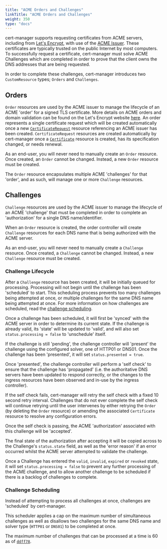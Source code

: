 ```yaml
---
title: "ACME Orders and Challenges"
linkTitle: "ACME Orders and Challenges"
weight: 350
type: "docs"
---
```


cert-manager supports requesting certificates from ACME servers, including from
[Let's Encrypt](https://letsencrypt.org/), with use of the [ACME
Issuer](../../configuration/acme/). These certificates are typically trusted on
the public Internet by most computers. To successfully request a certificate,
cert-manager must solve ACME Challenges which are completed in order to prove
that the client owns the DNS addresses that are being requested.

In order to complete these challenges, cert-manager introduces two
`CustomResource` types; `Orders` and `Challenges`.

## Orders

`Order` resources are used by the ACME issuer to manage the lifecycle of an ACME
'order' for a signed TLS certificate.  More details on ACME orders and domain
validation can be found on the Let's Encrypt website
[here](https://letsencrypt.org/how-it-works/). An order represents a single
certificate request which will be created automatically once a new
[`CertificateRequest`](../certificaterequest/) resource referencing an ACME
issuer has been created. `CertificateRequest` resources are created
automatically by cert-manager once a [`Certificate`](../certificate/) resource
is created, has its specification changed, or needs renewal.

As an end-user, you will never need to manually create an `Order` resource.
Once created, an `Order` cannot be changed. Instead, a new `Order` resource must
be created.

The `Order` resource encapsulates multiple ACME 'challenges' for that 'order',
and as such, will manage one or more `Challenge` resources.

## Challenges

`Challenge` resources are used by the ACME issuer to manage the lifecycle of an
ACME 'challenge' that must be completed in order to complete an 'authorization'
for a single DNS name/identifier.

When an `Order` resource is created, the order controller will create
`Challenge` resources for each DNS name that is being authorized with the ACME
server.

As an end-user, you will never need to manually create a `Challenge` resource.
Once created, a `Challenge` cannot be changed. Instead, a new `Challenge`
resource must be created.

### Challenge Lifecycle

After a `Challenge` resource has been created, it will be initially queued for
processing. Processing will not begin until the challenge has been 'scheduled'
to start.  This scheduling process prevents too many challenges being attempted
at once, or multiple challenges for the same DNS name being attempted at once.
For more information on how challenges are scheduled, read the [challenge
scheduling](./#challenge-scheduling).

Once a challenge has been scheduled, it will first be 'synced' with the ACME
server in order to determine its current state. If the challenge is already
valid, its 'state' will be updated to 'valid', and will also set
`status.processing = false` to 'unschedule' itself.

If the challenge is still 'pending', the challenge controller will 'present' the
challenge using the configured solver, one of HTTP01 or DNS01.  Once the
challenge has been 'presented', it will set `status.presented = true`.

Once 'presented', the challenge controller will perform a 'self check' to
ensure that the challenge has 'propagated' (i.e. the authoritative DNS servers
have been updated to respond correctly, or the changes to the ingress resources
have been observed and in-use by the ingress controller).

If the self check fails, cert-manager will retry the self check with a fixed 10
second retry interval. Challenges that do not ever complete the self check will
continue retrying until the user intervenes by either retrying the `Order` (by
deleting the `Order` resource) or amending the associated `Certificate` resource
to resolve any configuration errors.

Once the self check is passing, the ACME 'authorization' associated with this
challenge will be 'accepted'.

The final state of the authorization after accepting it will be copied across to
the Challenge's `status.state` field, as well as the 'error reason' if an error
occurred whilst the ACME server attempted to validate the challenge.

Once a Challenge has entered the `valid`, `invalid`, `expired` or `revoked`
state, it will set `status.processing = false` to prevent any further processing
of the ACME challenge, and to allow another challenge to be scheduled if there
is a backlog of challenges to complete.

### Challenge Scheduling

Instead of attempting to process all challenges at once, challenges are
'scheduled' by cert-manager.

This scheduler applies a cap on the maximum number of simultaneous challenges
as well as disallows two challenges for the same DNS name and solver type
(`HTTP01` or `DNS01`) to be completed at once.

The maximum number of challenges that can be processed at a time is 60 as of
[`ddff78`](https://github.com/cert-manager/cert-manager/blob/ddff78f011558e64186d61f7c693edced1496afa/pkg/controller/acmechallenges/scheduler/scheduler.go#L31-L33).
